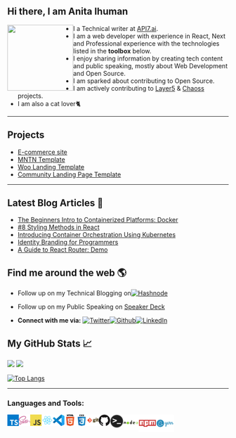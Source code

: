 

## Hi there, I am Anita Ihuman  
 <a href="https://github.com/Anita-ihuman"><img align="left" width="150" height="150" src="https://ci3.googleusercontent.com/proxy/J9598pDwBaYqd4Aq9RPO_WxaeHybTUNFXMGlJ4-ob7UPjvktsbAldy692aW0vYFhZHNxc4fiExykgA4rygKR4u3c-59QfkpKzuDwnCST6m9rMX-lKoorcuqlPSWd-kTN6kqS1lp_=s0-d-e1-ft#https://octocat-generator-assets.githubusercontent.com/my-octocat-1615809367812.png"></a>

- I a Technical writer at [API7.ai](https://api7.ai/).
- I am a web developer with experience in React, Next and Professional experience with the technologies listed in the **toolbox** below.
- I enjoy sharing information by creating tech content and public speaking, mostly about Web Development and Open Source.
- I am sparked about contributing to Open Source. 
- I am actively contributing to [Layer5](https://github.com/layer5io) & [Chaoss](https://github.com/chaoss) projects.
- I am also a cat lover🐈
 ---
 
 ## Projects
 - <a href="https://fourth-template.vercel.app//">E-commerce site</a>
- <a href="http://third-template-git-main.anita-ihuman.vercel.app/"> MNTN Template </a>
- <a href="http://second-template.anita-ihuman.vercel.app/"> Woo Landing Template </a> 
- <a href="http://first-template.anita-ihuman.vercel.app/"> Community Landing Page Template </a> 

---
## Latest Blog Articles 📘

<!-- BLOG-POST-LIST:START -->
- [The Beginners Intro to Containerized Platforms: Docker](https://movi.hashnode.dev/the-beginners-intro-to-containerized-platforms-docker-ckt9rvjdr0boa98s170rm7i6i)
- [#8 Styling Methods in React](https://movi.hashnode.dev/8-styling-methods-in-react-cko2v2gsc01juels1eatgg7mw)
- [Introducing Container Orchestration Using Kubernetes](https://movi.hashnode.dev/introducing-container-orchestration-using-kubernetes-cktemz89j02llyds1fmcm8xz2)
- [Identity Branding for Programmers](https://movi.hashnode.dev/identity-branding-for-programmers-cknainnr001z1i3s13aqdalln)
- [A Guide to React Router: Demo](https://movi.hashnode.dev/a-guide-to-react-router-demo-ckk13407306obqps1hso0ckb1)
<!-- BLOG-POST-LIST:END -->

## Find me around the web 🌎
- Follow up on my Technical Blogging on<a href="https://movi.hashnode.dev"><img alt="Hashnode" src="https://img.shields.io/badge/-Hashnode-2962FF?logo=hashnode&style=flat-square"/></a>
 
- Follow up on my Public Speaking on <a href="https://slides.com/anitaihuman"> Speaker Deck</a>

- **Connect with me via:** <a href="https://twitter.com/Anita_ihuman" target="_blank"><img alt="Twitter" src="https://img.shields.io/badge/-Twitter-1DA1F2?logo=twitter&logoColor=white&style=flat-square" /></a><a href="https://github.com/Anita-ihuman " target="_blank"><img alt="Github" src="https://img.shields.io/badge/-GitHub-181717?&style=flat-square&logo=github&logoColor=white" /><a href="https://www.linkedin.com/in/anita-ihuman/" target="_blank"><img alt="LinkedIn" src="https://img.shields.io/badge/-LinkedIn-0A66C2?&style=flat-square&logo=linkedin&logoColor=white" />
</a>

## My GitHub Stats &#x1f4c8;
<p>
  <img width="48%" src="https://github-readme-stats.vercel.app/api?username=Anita-ihuman&show_icons=true&theme=tokyonight" />
  <img width="48%" src="https://github-readme-streak-stats.herokuapp.com/?user=Anita-ihuman&theme=tokyonight" />
 

[![Top Langs](https://github-readme-stats.vercel.app/api/top-langs/?username=Anita-ihuman&hide=java,html,css&theme=radical)](https://github.com/anuraghazra/github-readme-stats) 

</p>

---

### Languages and Tools:
<img align="left" alt="typescript" width="26px" src="https://raw.githubusercontent.com/github/explore/80688e429a7d4ef2fca1e82350fe8e3517d3494d/topics/typescript/typescript.png" />
<img align="left" alt="Sass" width="26px" src="https://raw.githubusercontent.com/github/explore/80688e429a7d4ef2fca1e82350fe8e3517d3494d/topics/sass/sass.png" />
<img align="left" alt="JavaScript" width="26px" src="https://raw.githubusercontent.com/github/explore/80688e429a7d4ef2fca1e82350fe8e3517d3494d/topics/javascript/javascript.png" />
<img align="left" alt="React" width="26px" src="https://raw.githubusercontent.com/github/explore/80688e429a7d4ef2fca1e82350fe8e3517d3494d/topics/react/react.png" />
<img align="left" alt="Visual Studio Code" width="26px" src="https://raw.githubusercontent.com/github/explore/80688e429a7d4ef2fca1e82350fe8e3517d3494d/topics/visual-studio-code/visual-studio-code.png" />
<img align="left" alt="HTML5" width="26px" src="https://raw.githubusercontent.com/github/explore/80688e429a7d4ef2fca1e82350fe8e3517d3494d/topics/html/html.png" />
<img align="left" alt="CSS3" width="26px" src="https://raw.githubusercontent.com/github/explore/80688e429a7d4ef2fca1e82350fe8e3517d3494d/topics/css/css.png" />
<img align="left" alt="Git" width="26px" src="https://raw.githubusercontent.com/github/explore/80688e429a7d4ef2fca1e82350fe8e3517d3494d/topics/git/git.png" />
<img align="left" alt="GitHub" width="26px" src="https://raw.githubusercontent.com/github/explore/78df643247d429f6cc873026c0622819ad797942/topics/github/github.png" />
<img align="left" alt="Terminal" width="30px" src="https://raw.githubusercontent.com/github/explore/80688e429a7d4ef2fca1e82350fe8e3517d3494d/topics/terminal/terminal.png" />
<img align="left" src="https://github.com/devicons/devicon/blob/master/icons/nodejs/nodejs-original-wordmark.svg" alt="NodeJS" width="35" />
<img align="left" src="https://github.com/devicons/devicon/blob/master/icons/npm/npm-original-wordmark.svg" alt="npm" width="40" />
<img align="left" src="https://github.com/devicons/devicon/blob/master/icons/yarn/yarn-original-wordmark.svg" alt="yarn" width="40" /> 
<br />
